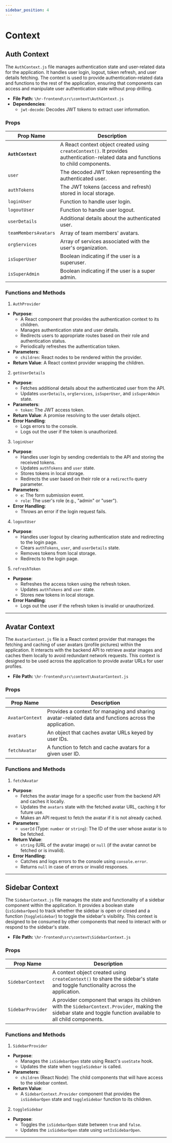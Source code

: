 ```yaml
---
sidebar_position: 4
---
```


# Context

## Auth Context

The `AuthContext.js` file manages authentication state and user-related data for the application. It handles user login, logout, token refresh, and user details fetching. The context is used to provide authentication-related data and functions to the rest of the application, ensuring that components can access and manipulate user authentication state without prop drilling.

- **File Path:** `\hr-frontend\src\context\AuthContext.js`
- **Dependencies**:
    - `jwt-decode`: Decodes JWT tokens to extract user information.

### Props
|Prop Name| Description|
|---|---|
|**`AuthContext`**| A React context object created using `createContext()`. It provides authentication-related data and functions to child components.|
|`user`| The decoded JWT token representing the authenticated user.|
|`authTokens`| The JWT tokens (access and refresh) stored in local storage.|
|`loginUser`| Function to handle user login.|
|`logoutUser`| Function to handle user logout.|
|`userDetails`| Additional details about the authenticated user.|
|`teamMembersAvatars`| Array of team members' avatars.|
|`orgServices`| Array of services associated with the user's organization.|
|`isSuperUser`| Boolean indicating if the user is a superuser.|
|`isSuperAdmin`| Boolean indicating if the user is a super admin.|


### Functions and Methods

1. `AuthProvider`
- **Purpose**:
    - A React component that provides the authentication context to its children.
    - Manages authentication state and user details.
    - Redirects users to appropriate routes based on their role and authentication status.
    - Periodically refreshes the authentication token.
- **Parameters**:
  - `children`: React nodes to be rendered within the provider.
- **Return Value**: A React context provider wrapping the children.

2. `getUserDetails`
- **Purpose**: 
    - Fetches additional details about the authenticated user from the API.
    - Updates `userDetails`, `orgServices`, `isSuperUser`, and `isSuperAdmin` state.
- **Parameters**:
  - `token`: The JWT access token.
- **Return Value**: A promise resolving to the user details object.
- **Error Handling**:
  - Logs errors to the console.
  - Logs out the user if the token is unauthorized.

3. `loginUser`
- **Purpose**:
    - Handles user login by sending credentials to the API and storing the received tokens.
    - Updates `authTokens` and `user` state.
    - Stores tokens in local storage.
    - Redirects the user based on their role or a `redirectTo` query parameter.
- **Parameters**:
  - `e`: The form submission event.
  - `role`: The user's role (e.g., "admin" or "user").
- **Error Handling**:
  - Throws an error if the login request fails.

4. `logoutUser`
- **Purpose**:
    - Handles user logout by clearing authentication state and redirecting to the login page.
    - Clears `authTokens`, `user`, and `userDetails` state.
    - Removes tokens from local storage.
    - Redirects to the login page.

5. `refreshToken`
- **Purpose**: 
    - Refreshes the access token using the refresh token.
    - Updates `authTokens` and `user` state.
    - Stores new tokens in local storage.
- **Error Handling**:
  - Logs out the user if the refresh token is invalid or unauthorized.

---

## Avatar Context

The `AvatarContext.js` file is a React context provider that manages the fetching and caching of user avatars (profile pictures) within the application. It interacts with the backend API to retrieve avatar images and caches them locally to avoid redundant network requests. This context is designed to be used across the application to provide avatar URLs for user profiles.

- **File Path:** `\hr-frontend\src\context\AvatarContext.js`

### Props 

|Prop Name| Description|
|---|---|
| `AvatarContext`|Provides a context for managing and sharing avatar-related data and functions across the application.|
|`avatars`| An object that caches avatar URLs keyed by user IDs.|
|`fetchAvatar`| A function to fetch and cache avatars for a given user ID.|

### Functions and Methods

1. `fetchAvatar`
- **Purpose**: 
    - Fetches the avatar image for a specific user from the backend API and caches it locally.
    - Updates the `avatars` state with the fetched avatar URL, caching it for future use.
    - Makes an API request to fetch the avatar if it is not already cached.
- **Parameters**:
  - `userId` (Type: `number` or `string`): The ID of the user whose avatar is to be fetched.
- **Return Value**:
  - `string` (URL of the avatar image) or `null` (if the avatar cannot be fetched or is invalid).
- **Error Handling**:
  - Catches and logs errors to the console using `console.error`.
  - Returns `null` in case of errors or invalid responses.

---

## Sidebar Context

The `SidebarContext.js` file manages the state and functionality of a sidebar component within the application. It provides a boolean state (`isSidebarOpen`) to track whether the sidebar is open or closed and a function (`toggleSidebar`) to toggle the sidebar's visibility. This context is designed to be consumed by other components that need to interact with or respond to the sidebar's state.

- **File Path:** `\hr-frontend\src\context\SidebarContext.js`

### Props

|Prop Name| Description|
|---|---|
|`SidebarContext`|A context object created using `createContext()` to share the sidebar's state and toggle functionality across the application.|
|`SidebarProvider`| A provider component that wraps its children with the `SidebarContext.Provider`, making the sidebar state and toggle function available to all child components.|

### Functions and Methods

1. `SidebarProvider`
- **Purpose**:
  - Manages the `isSidebarOpen` state using React's `useState` hook.
  - Updates the state when `toggleSidebar` is called.
- **Parameters**:
  - `children` (React Node): The child components that will have access to the sidebar context.
- **Return Value**:
  - A `SidebarContext.Provider` component that provides the `isSidebarOpen` state and `toggleSidebar` function to its children.

2. `toggleSidebar`
- **Purpose**:
    - Toggles the `isSidebarOpen` state between `true` and `false`.
    - Updates the `isSidebarOpen` state using `setIsSidebarOpen`.
---
